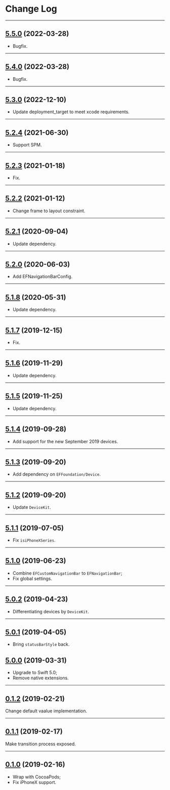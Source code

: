 # Change Log

-----

## [5.5.0](https://github.com/EFPrefix/EFNavigationBar/releases/tag/5.5.0) (2022-03-28)

- Bugfix.

---

## [5.4.0](https://github.com/EFPrefix/EFNavigationBar/releases/tag/5.4.0) (2022-03-28)

- Bugfix.

---

## [5.3.0](https://github.com/EFPrefix/EFNavigationBar/releases/tag/5.3.0) (2022-12-10)

- Update deployment_target to meet xcode requirements.

---

## [5.2.4](https://github.com/EFPrefix/EFNavigationBar/releases/tag/5.2.4) (2021-06-30)

- Support SPM.

---

## [5.2.3](https://github.com/EFPrefix/EFNavigationBar/releases/tag/5.2.3) (2021-01-18)

- Fix.

---

## [5.2.2](https://github.com/EFPrefix/EFNavigationBar/releases/tag/5.2.2) (2021-01-12)

- Change frame to layout constraint.

---

## [5.2.1](https://github.com/EFPrefix/EFNavigationBar/releases/tag/5.2.1) (2020-09-04)

- Update dependency.

---

## [5.2.0](https://github.com/EFPrefix/EFNavigationBar/releases/tag/5.2.0) (2020-06-03)

- Add EFNavigationBarConfig.

---

## [5.1.8](https://github.com/EFPrefix/EFNavigationBar/releases/tag/5.1.8) (2020-05-31)

- Update dependency.

---

## [5.1.7](https://github.com/EFPrefix/EFNavigationBar/releases/tag/5.1.7) (2019-12-15)

- Fix.

---

## [5.1.6](https://github.com/EFPrefix/EFNavigationBar/releases/tag/5.1.6) (2019-11-29)

- Update dependency.

---

## [5.1.5](https://github.com/EFPrefix/EFNavigationBar/releases/tag/5.1.5) (2019-11-25)

- Update dependency.

---

## [5.1.4](https://github.com/EFPrefix/EFNavigationBar/releases/tag/5.1.4) (2019-09-28)

- Add support for the new September 2019 devices.

---

## [5.1.3](https://github.com/EFPrefix/EFNavigationBar/releases/tag/5.1.3) (2019-09-20)

- Add dependency on `EFFoundation/Device`.

---

## [5.1.2](https://github.com/EFPrefix/EFNavigationBar/releases/tag/5.1.2) (2019-09-20)

- Update `DeviceKit`.

---

## [5.1.1](https://github.com/EFPrefix/EFNavigationBar/releases/tag/5.1.1) (2019-07-05)

- Fix `isiPhoneXSeries`.

---

## [5.1.0](https://github.com/EFPrefix/EFNavigationBar/releases/tag/5.1.0) (2019-06-23)

- Combine `EFCustomNavigationBar` to `EFNavigationBar`;
- Fix global settings.

---

## [5.0.2](https://github.com/EFPrefix/EFNavigationBar/releases/tag/5.0.2) (2019-04-23)

- Differentiating devices by `DeviceKit`.

---

## [5.0.1](https://github.com/EFPrefix/EFNavigationBar/releases/tag/5.0.1) (2019-04-05)

- Bring `statusBarStyle` back.

## [5.0.0](https://github.com/EFPrefix/EFNavigationBar/releases/tag/5.0.0) (2019-03-31)

- Upgrade to Swift 5.0;
- Remove native extensions.

---

## [0.1.2](https://github.com/EFPrefix/EFNavigationBar/releases/tag/0.1.2) (2019-02-21)

Change default vaalue implementation.

---

## [0.1.1](https://github.com/EFPrefix/EFNavigationBar/releases/tag/0.1.1) (2019-02-17)

Make transition process exposed.

---

## [0.1.0](https://github.com/EFPrefix/EFNavigationBar/releases/tag/0.1.0) (2019-02-16)

- Wrap with CocoaPods;
- Fix iPhoneX support.
